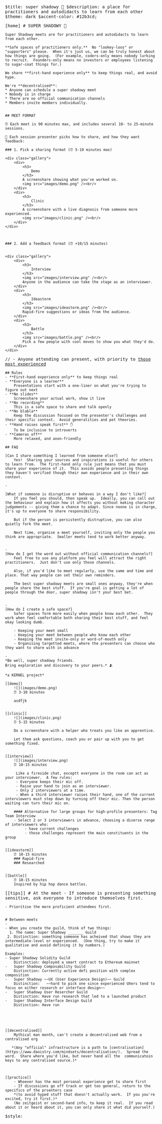 $title: super shadowy 👥
$description: a place for practitioners and autodidacts to learn from each other
$theme: dark
$accent-color: #12b3cd;

[home]
    # SUPER SHADOWY 👥

    Super Shadowy meets are for practitioners and autodidacts to learn from each other. 

    **Safe spaces of practitioners only.**  No "lookey-loos" or "supporters" please.  When it's just us, we can be truly honest about how things are going.  (For example, coders-only means nobody lurking to recruit.  Founders-only means no investors or employees listening to sugar-coat things for.)

    We share **first-hand experience only** to keep things real, and avoid hype.

    We're **decentralised**:
    * Anyone can schedule a super shadowy meet
    * Nobody is in charge
    * There are no official communication channels
    * Members invite members individually. 

       
    ## MEET FORMAT

    ⏰ Each meet is 90 minutes max, and includes several 10- to 25-minute sessions. 

    👥 Each session presenter picks how to share, and how they want feedback:

    ### 1. Pick a sharing format (⏰ 5-10 minutes max) 

    <div class="gallery">
        <div>
            <h3>
                Demo
            </h3>
            A screenshare showing what you've worked on.
            <img src="images/demo.png" /><br/>
        </div>
        <div>
            <h3>
                Clinic
            </h3>
            A screenshare with a live diagnosis from someone more experienced.
            <img src="images/clinic.png" /><br/>
        </div>
    </div>
    


    ### 2. Add a feedback format (⏰ +10/15 minutes) 


    <div class="gallery">
        <div>
            <h3>
                Interview
            </h3>
            <img src="images/interview.png" /><br/>
            Anyone in the audience can take the stage as an interviewer.
        </div>
        <div>
            <h3>
                Ideastorm
            </h3>
            <img src="images/ideastorm.png" /><br/>
            Rapid-fire suggestions or ideas from the audience.
        </div>
        <div>
            <h3>
                Battle
            </h3>
            <img src="images/battle.png" /><br/>
            Pick a few people with cool moves to show you what they'd do.
        </div>
    </div>

// - Anyone attending can present, with priority to [those most experienced](#experience)

    ## Rules
    - **First-hand experience only** to keep things real
    - **Everyone is a learner**
        Presentations start with a one-liner on what you're trying to figure out next
    - **No slides**  
        Screenshare your actual work, show it live
    - **No recording**
        This is a safe space to share and talk openly
    - **No blabla** 
        Keep the discussion focused on the presenter's challenges and their specific context.  Avoid generalities and pet theories.
    - **Hand raises speak first** ✋
        To be inclusive to introverts
    - **Cameras off** 
        More relaxed, and anon-friendly

    ## FAQ

    [Can I share something I learned from someone else?]
        Yes!  Sharing your sources and inspirations is useful for others to learn from.  The first-hand only rule just means that you must share your experience of it.  This avoids people presenting things they haven't verified though their own experience and in their own context.

    -

    [What if someone is disruptive or behaves in a way I don't like?]
        If you feel you should, then speak up.  Ideally, you can call out the behaviour and explain how it affects you without making character judgements -- giving them a chance to adapt. Since noone is in charge, it's up to everyone to share responsibility.
        
        But if the person is persistently distruptive, you can also quietly fork the meet.

        Next time, organise a meet yourself, inviting only the people you think are appropriate.  Smaller meets tend to work better anyway.


    - 
    [How do I get the word out without official communication channels?]
        Feel free to use any platform you feel will attract the right practitioners.  Just don't use only those channels.   
        
        Also, if you'd like to meet regularly, use the same and time and place. That way people can set their own reminders.

        The best super shadowy meets are small ones anyway, they're when people share the best stuff.  If you're goal is getting a lot of people through the door, super shadowy isn't your best bet.

    
    -
    [How do I create a safe space?]
        Safer spaces form more easily when people know each other.  They work when feel comfortable both sharing their best stuff, and feel okay looking dumb.

        - Keeping your meet small
        - Keeping your meet between people who know each other
        - Keeping the meet invite-only or word-of-mouth only
        - Organising targetted meets, where the presenters can choose who they want to share with in advance
        
    -
    *Be well, super shadowy friends.  
    Bring exploration and discovery to your peers.* 🫂

    *a KERNEL project*
    
    [[demo]]
        ![](images/demo.png)
        ⏰ 3-10 minutes 

        asdfjk


    [[clinic]]
        ![](images/clinic.png)
        ⏰ 5-15 minutes 

        Do a screenshare with a helper who treats you like an apprentice. 

        Let them ask questions, coach you or pair up with you to get something fixed.

       
    [[interview]]
        ![](images/interview.png)
        ⏰ 10-15 minutes 

         Like a fireside chat, exceptt everyone in the room can act as your interviewer.  A few rules:
         - Everyone keeps their mic off.
         - Raise your hand to join as an interviewer.
         - Only 2 interviewers at a time.  
         - When a third interviewer raises their hand, one of the current interviewers must step down by turning off their mic. Then the person waiting can turn their mic on.

        #### Alternative for large groups for high-profile presenters: Tag Team Interview
        - Select 2 or 3 interviewers in advance, choosing a diverse range of interviewers who:
             - have current challenges
             - those challenges represent the main constituents in the group


    [[ideastorm]]
        ⏰ 10-15 minutes 
        ### Rapid-fire
        ### Researched


    [[battle]]
        ⏰ 10-15 minutes 
        Inspired by hip hop dance battles.


[[tips]]
    # At the meet
    - If someone is presenting something sensitive, ask everyone to introduce themselves first.

    - Prioritise the more proficient attendees first.


    # Between meets
    - 
    - When you create the guild, think of two things:
      1. The name: Super Shadowy _______ Guild
     2. Distinction: something someone has acheived that shows they are intermediate-level or experienced.  (One thing, try to make it qualitative and avoid defining it by numbers.)  

    Examples:
    - Super Shadowy Solidity Guild
        Distinction: deployed a smart contract to Ethereum mainnet
    -   Super Shadowy Composability Guild
        Distinction: Currently active defi position with complex composition
    -   Super Shadowy ~~UX (User Experience Design)~~ Guild
        Distinction:   ~~hard to pick one since experienced UXers tend to  focus on either research or interface design~~
    -   Super Shadowy User Resercher Guild
        Distinction: Have run research that led to a launched product
    -   Super Shadowy Interface Design Guild
        Distinction: Have run 





    [[decentralised]]
        Mythical man month, can't create a decentralised web from a centralised org

       *(Any "official" infrastructure is a path to [centralisation](https://www.daoistry.com/mindsets/decentralisation/).  Spread the word.  Share where you'd like, but never hand all the  communicatoin keys to any centralised source.)*

       

    [[practice]]
        - Whoever has the most personal experience get to share first
        - If discussions go off track or get too general, return to the specifics of the prsenters case
        *(to avoid hyped stuff that doesn't actually work.  If you you're excited, try it first.)*
        (No zeitgeist or second-hand info, to keep it real.  If you read about it or heard about it, you can only share it what did yourself.)

$style:
    <style>
    body {
        font-family: monospace;
    }
    [data-theme="light"] body { 
    }
    [data-theme="dark"] body { 
    }
    a.external:after {
        content: " ↗";
    }
    img {
        max-height: 150px;
        padding: 1em;
    }
    .gallery {
        display: flex;
        gap: 50px;
    }
    
    h1, h2 {
        text-transform: uppercase;
    }
    </style>

